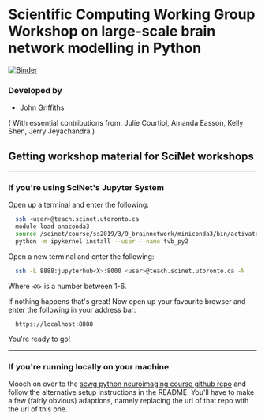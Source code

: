 # Scientific Computing Working Group Workshop on large-scale brain network modelling in Python

[![Binder](https://mybinder.org/badge_logo.svg)](https://mybinder.org/v2/gh/jerdra/scwg2018_python_neuroimaging/master)

### Developed by
- John Griffiths

( With essential contributions from: Julie Courtiol, Amanda Easson, Kelly Shen, Jerry Jeyachandra )


## Getting workshop material for SciNet workshops

*** 

### If you're using SciNet's Jupyter System

Open up a terminal and enter the following:
```bash
  ssh <user>@teach.scinet.utoronto.ca
  module load anaconda3
  source /scinet/course/ss2019/3/9_brainnetwork/miniconda3/bin/activate tvb_py2
  python -m ipykernel install --user --name tvb_py2
```

Open a new terminal and enter the following:
```bash
  ssh -L 8888:jupyterhub<X>:8000 <user>@teach.scinet.utoronto.ca -N
```

Where `<X>` is a number between 1-6. 

If nothing happens that's great! Now open up your favourite browser and enter the following in your address bar:

```
  https://localhost:8888
```

You're ready to go!

***


### If you're running locally on your machine

Mooch on over to the [scwg python neuroimaging course github repo](https://github.com/jerdra/scwg2018_python_neuroimaging) and follow the alternative setup instructions in the README. You'll have to make a few (fairly obvious) adaptions, namely replacing the url of that repo with the url of this one. 






